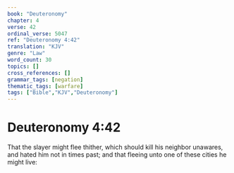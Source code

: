 ```yaml
---
book: "Deuteronomy"
chapter: 4
verse: 42
ordinal_verse: 5047
ref: "Deuteronomy 4:42"
translation: "KJV"
genre: "Law"
word_count: 30
topics: []
cross_references: []
grammar_tags: [negation]
thematic_tags: [warfare]
tags: ["Bible","KJV","Deuteronomy"]
---
```


# Deuteronomy 4:42

That the slayer might flee thither, which should kill his neighbor unawares, and hated him not in times past; and that fleeing unto one of these cities he might live:
